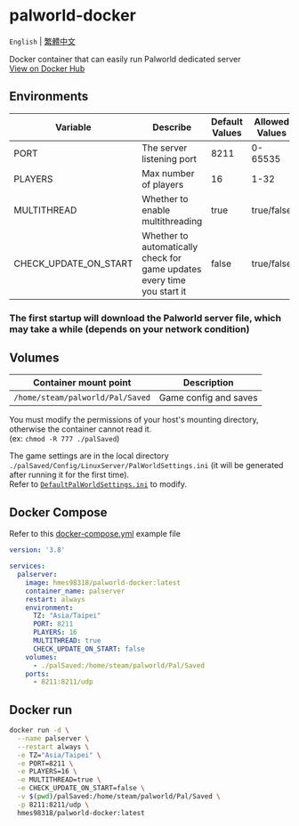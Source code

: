 # palworld-docker
`English` | [繁體中文](./README_zh-TW.md)

Docker container that can easily run Palworld dedicated server  
[View on Docker Hub](https://hub.docker.com/r/hmes98318/palworld-docker)  


## Environments
| Variable              | Describe                          | Default Values | Allowed Values       |
|-----------------------|-----------------------------------|----------------|----------------------|
| PORT                  | The server listening port         | 8211           | 0-65535              |
| PLAYERS               | Max number of players             | 16             | 1-32                 |
| MULTITHREAD           | Whether to enable multithreading  | true           | true/false           |
| CHECK_UPDATE_ON_START | Whether to automatically check for game updates every time you start it   | false           | true/false   |

### The first startup will download the Palworld server file, which may take a while (depends on your network condition)  


## Volumes
| Container mount point             | Description           |
|-----------------------------------|-----------------------|
| `/home/steam/palworld/Pal/Saved`  | Game config and saves |

You must modify the permissions of your host's mounting directory, otherwise the container cannot read it.  
(ex: `chmod -R 777 ./palSaved`)  

The game settings are in the local directory `./palSaved/Config/LinuxServer/PalWorldSettings.ini` (it will be generated after running it for the first time).  
Refer to [`DefaultPalWorldSettings.ini`](./DefaultPalWorldSettings.ini) to modify.  


## Docker Compose
Refer to this [docker-compose.yml](./docker-compose.yml) example file

```yml
version: '3.8'

services:
  palserver:
    image: hmes98318/palworld-docker:latest
    container_name: palserver
    restart: always
    environment:
      TZ: "Asia/Taipei"
      PORT: 8211
      PLAYERS: 16
      MULTITHREAD: true
      CHECK_UPDATE_ON_START: false
    volumes:
      - ./palSaved:/home/steam/palworld/Pal/Saved
    ports:
      - 8211:8211/udp
```


## Docker run

```bash
docker run -d \
  --name palserver \
  --restart always \
  -e TZ="Asia/Taipei" \
  -e PORT=8211 \
  -e PLAYERS=16 \
  -e MULTITHREAD=true \
  -e CHECK_UPDATE_ON_START=false \
  -v $(pwd)/palSaved:/home/steam/palworld/Pal/Saved \
  -p 8211:8211/udp \
  hmes98318/palworld-docker:latest
```